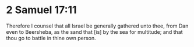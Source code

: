 # 2 Samuel 17:11

Therefore I counsel that all Israel be generally gathered unto thee, from Dan even to Beersheba, as the sand that [is] by the sea for multitude; and that thou go to battle in thine own person.
